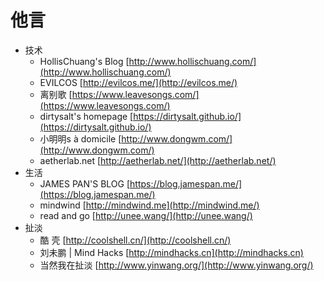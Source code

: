 # 他言

- 技术
  - HollisChuang's Blog    [http://www.hollischuang.com/](http://www.hollischuang.com/)
  - EVILCOS  [http://evilcos.me/](http://evilcos.me/)
  - 离别歌  [https://www.leavesongs.com/](https://www.leavesongs.com/)
  - dirtysalt's homepage  [https://dirtysalt.github.io/](https://dirtysalt.github.io/)
  - 小明明s à domicile  [http://www.dongwm.com/](http://www.dongwm.com/)
  - aetherlab.net   [http://aetherlab.net/](http://aetherlab.net/)
- 生活
  - JAMES PAN'S BLOG    [https://blog.jamespan.me/](https://blog.jamespan.me/)
  - mindwind    [http://mindwind.me](http://mindwind.me/)
  - read and go    [http://unee.wang/](http://unee.wang/)
- 扯淡
  - 酷 壳    [http://coolshell.cn/](http://coolshell.cn/)
  - 刘未鹏 | Mind Hacks    [http://mindhacks.cn](http://mindhacks.cn)
  - 当然我在扯淡   [http://www.yinwang.org/](http://www.yinwang.org/)
